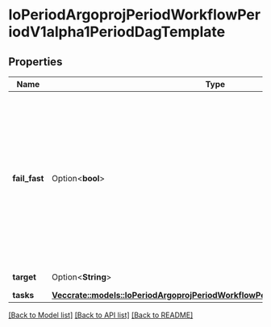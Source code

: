 # IoPeriodArgoprojPeriodWorkflowPeriodV1alpha1PeriodDagTemplate

## Properties

Name | Type | Description | Notes
------------ | ------------- | ------------- | -------------
**fail_fast** | Option<**bool**> | This flag is for DAG logic. The DAG logic has a built-in \"fail fast\" feature to stop scheduling new steps, as soon as it detects that one of the DAG nodes is failed. Then it waits until all DAG nodes are completed before failing the DAG itself. The FailFast flag default is true,  if set to false, it will allow a DAG to run all branches of the DAG to completion (either success or failure), regardless of the failed outcomes of branches in the DAG. More info and example about this feature at https://github.com/argoproj/argo-workflows/issues/1442 | [optional]
**target** | Option<**String**> | Target are one or more names of targets to execute in a DAG | [optional]
**tasks** | [**Vec<crate::models::IoPeriodArgoprojPeriodWorkflowPeriodV1alpha1PeriodDagTask>**](io.argoproj.workflow.v1alpha1.DAGTask.md) | Tasks are a list of DAG tasks | 

[[Back to Model list]](../README.md#documentation-for-models) [[Back to API list]](../README.md#documentation-for-api-endpoints) [[Back to README]](../README.md)


